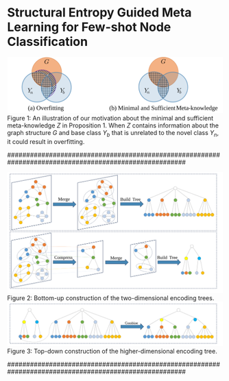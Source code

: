 # Structural Entropy Guided Meta Learning for Few-shot Node Classification


![fig1](./fig1.svg)  
Figure 1: An illustration of our motivation about the minimal and sufficient meta-knowledge *Z* in Proposition 1. When *Z* contains information about the graph structure *G* and base class *Y<sub>b</sub>* that is unrelated to the novel class *Y<sub>n</sub>*, it could result in overfitting.


#######################################################################################################

![fig2](./fig2.svg)  
Figure 2: Bottom-up construction of the two-dimensional encoding trees.
![fig3](./fig3.svg)  
Figure 3: Top-down construction of the higher-dimensional encoding tree.

#######################################################################################################
